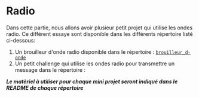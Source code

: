 # Radio

Dans cette partie, nous allons avoir plusieur petit projet qui utilise les ondes radio. Ce différent essaye sont disponible dans les différents répertoire listé ci-dessous:

1. Un brouilleur d'onde radio disponible dans le répertoire : [`brouilleur_d-onde`](./brouilleur_d-onde)
2. Un petit challenge qui utilise les ondes radio pour transmettre un message dans le répertoire :

***Le matèriel à utiliser pour chaque mini projet seront indiqué dans le README de chaque répertoire***
